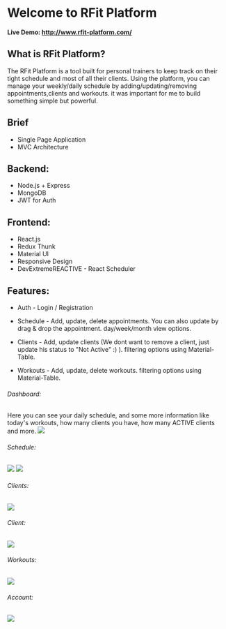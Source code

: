 # Welcome to RFit Platform
**Live Demo: http://www.rfit-platform.com/**

## What is RFit Platform?
The RFit Platform is a tool built for personal trainers to keep track on their tight schedule and most of all their clients.
Using the platform, you can manage your weekly/daily schedule by adding/updating/removing appointments,clients and workouts.
it was important for me to build something simple but powerful.


## Brief
* Single Page Application
* MVC Architecture

## Backend:
* Node.js + Express
* MongoDB
* JWT for Auth

## Frontend:
* React.js
* Redux Thunk
* Material UI
* Responsive Design
* DevExtremeREACTIVE - React Scheduler

## Features:
* Auth - Login / Registration
* Schedule - Add, update, delete appointments. You can also update by drag & drop the appointment.
day/week/month view options.

* Clients - Add, update clients (We dont want to remove a client, just update his status to "Not Active" :) ).
filtering options using Material-Table.

* Workouts - Add, update, delete workouts.
filtering options using Material-Table.

###### Dashboard:
Here you can see your daily schedule, and some more information like today's workouts, how many clients you have, how many ACTIVE clients and more.
![](https://i.ibb.co/7QZ7vzZ/2.jpg)

###### Schedule:
![](https://i.ibb.co/RTkMHTY/1.jpg)
![](https://i.ibb.co/jzqM5TM/9.jpg)

###### Clients:
![](https://i.ibb.co/v4n9vk3/3.jpg)

###### Client:
![](https://i.ibb.co/cvRmzM6/6.jpg)

###### Workouts:
![](https://i.ibb.co/k8GwxGK/7.jpg)

###### Account:
![](https://i.ibb.co/bWnwHnt/8.jpg)


